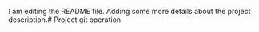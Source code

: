 I am editing the README file. Adding some more details about the project description.# Project
git operation

